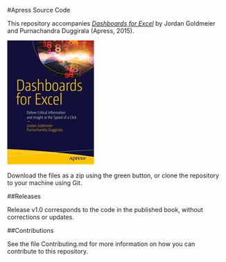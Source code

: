 #Apress Source Code

This repository accompanies [*Dashboards for Excel*](http://www.apress.com/9781430249443) by Jordan Goldmeier and Purnachandra Duggirala (Apress, 2015).

![Cover image](9781430249443.jpg)

Download the files as a zip using the green button, or clone the repository to your machine using Git.

##Releases

Release v1.0 corresponds to the code in the published book, without corrections or updates.

##Contributions

See the file Contributing.md for more information on how you can contribute to this repository.
